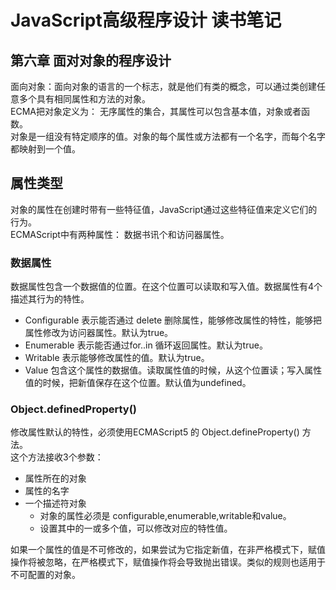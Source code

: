 # JavaScript高级程序设计 读书笔记

<a name="8R8uL"></a>
## 第六章 面对对象的程序设计
面向对象：面向对象的语言的一个标志，就是他们有类的概念，可以通过类创建任意多个具有相同属性和方法的对象。<br />ECMA把对象定义为： 无序属性的集合，其属性可以包含基本值，对象或者函数。<br />对象是一组没有特定顺序的值。对象的每个属性或方法都有一个名字，而每个名字都映射到一个值。

<a name="Kvp88"></a>
## 属性类型
对象的属性在创建时带有一些特征值，JavaScript通过这些特征值来定义它们的行为。<br />ECMAScript中有两种属性： 数据书讯个和访问器属性。
<a name="El6zN"></a>
### 数据属性
数据属性包含一个数据值的位置。在这个位置可以读取和写入值。数据属性有4个描述其行为的特性。

- Configurable 表示能否通过 delete 删除属性，能够修改属性的特性，能够把属性修改为访问器属性。默认为true。
- Enumerable 表示能否通过for..in 循环返回属性。默认为true。
- Writable  表示能够修改属性的值。默认为true。
- Value 包含这个属性的数据值。读取属性值的时候，从这个位置读；写入属性值的时候，把新值保存在这个位置。默认值为undefined。

<a name="5xz7Z"></a>
### Object.definedProperty()
修改属性默认的特性，必须使用ECMAScript5 的 Object.defineProperty() 方法。<br />这个方法接收3个参数： 

- 属性所在的对象
- 属性的名字
- 一个描述符对象
  - 对象的属性必须是 configurable,enumerable,writable和value。
  - 设置其中的一或多个值，可以修改对应的特性值。

如果一个属性的值是不可修改的，如果尝试为它指定新值，在非严格模式下，赋值操作将被忽略，在严格模式下，赋值操作将会导致抛出错误。类似的规则也适用于不可配置的对象。